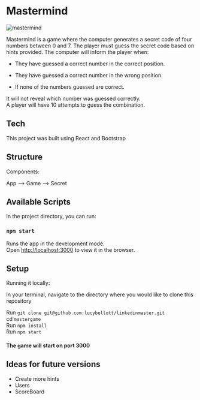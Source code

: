 # Mastermind
![mastermind](https://iili.io/5Q7Je9.png)
<br/>

Mastermind is a game where the computer generates a secret code of four numbers between 0 and 7. The player must guess the secret code based on hints provided. The computer will inform the player when:
<br/>
- They have guessed a correct number in the correct position.

- They have guessed a correct number in the wrong position. 

- If none of the numbers guessed are correct. 

It will not reveal which number was guessed correctly.
<br/>
A player will have 10 attempts to guess the combination.


## Tech 

This project was built using React and Bootstrap

## Structure

Components:

App --> Game --> Secret

## Available Scripts

In the project directory, you can run:

### `npm start`

Runs the app in the development mode.\
Open [http://localhost:3000](http://localhost:3000) to view it in the browser.

## Setup

Running it locally:

In your terminal, navigate to the directory where you would like to clone this repository
<br/>

 Run `git clone git@github.com:lucybellott/linkedinmaster.git`
 <br/>
 cd   `mastergame`
 <br/>
 Run `npm install`
 <br/>
 Run `npm start`
 <br/>
#### The game will start on port 3000

## Ideas for future versions

- Create more hints
- Users 
- ScoreBoard




